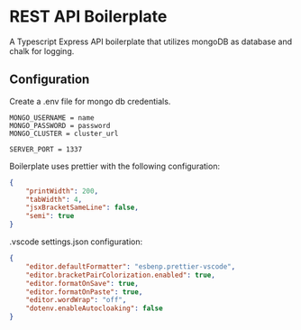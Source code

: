 # REST API Boilerplate

A Typescript Express API boilerplate that utilizes mongoDB as database and chalk for logging.

## Configuration

Create a .env file for mongo db credentials.

```
MONGO_USERNAME = name
MONGO_PASSWORD = password
MONGO_CLUSTER = cluster_url

SERVER_PORT = 1337
```

Boilerplate uses prettier with the following configuration:

```json
{
    "printWidth": 200,
    "tabWidth": 4,
    "jsxBracketSameLine": false,
    "semi": true
}
```

.vscode settings.json configuration:

```json
{
    "editor.defaultFormatter": "esbenp.prettier-vscode",
    "editor.bracketPairColorization.enabled": true,
    "editor.formatOnSave": true,
    "editor.formatOnPaste": true,
    "editor.wordWrap": "off",
    "dotenv.enableAutocloaking": false
}
```
